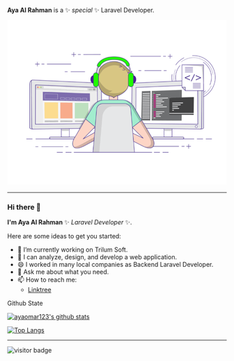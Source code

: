 **Aya Al Rahman** is a ✨ _special_ ✨ Laravel Developer.

![Aya Omar Gif](aya.gif)
*******************
### Hi there 👋

**I'm Aya Al Rahman** ✨ _Laravel Developer_ ✨.

Here are some ideas to get you started:

- 🔭 I’m currently working on Trilum Soft.
- 👯 I can analyze, design, and develop a web application.
- 😄 I worked in many local companies as Backend Laravel Developer.
- 💬 Ask me about what you need.
- 📫 How to reach me:
    - <a href="https://linktr.ee/AyaOmar" target="_blank">Linktree</a>
<!-- - ⚡ Fun fact: ... -->

Github State

[![ayaomar123's github stats](https://github-readme-stats.vercel.app/api?username=ayaomar123&count_private=true&show_icons=true&theme=radical&hide_rank=false)](https://github.com/anuraghazra/github-readme-stats)


[![Top Langs](https://github-readme-stats.vercel.app/api/top-langs/?username=ayaomar123)](https://github.com/ayaomar123/github-readme-stats)
*******************
![visitor badge](https://visitor-badge.glitch.me/badge?page_id=ayaomar123.visitor-badge&left_color=red&right_color=green&left_text=HelloVisitors) 
